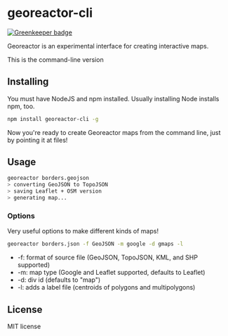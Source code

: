 # georeactor-cli

[![Greenkeeper badge](https://badges.greenkeeper.io/Georeactor/georeactor-cli.svg)](https://greenkeeper.io/)

Georeactor is an experimental interface for creating interactive maps.

This is the command-line version

## Installing

You must have NodeJS and npm installed. Usually installing Node installs npm, too.

```bash
npm install georeactor-cli -g
```

Now you're ready to create Georeactor maps from the command line, just by pointing it at files!

## Usage

```bash
georeactor borders.geojson
> converting GeoJSON to TopoJSON
> saving Leaflet + OSM version
> generating map...
```

### Options

Very useful options to make different kinds of maps!

```bash
georeactor borders.json -f GeoJSON -m google -d gmaps -l
```

* -f: format of source file (GeoJSON, TopoJSON, KML, and SHP supported)
* -m: map type (Google and Leaflet supported, defaults to Leaflet)
* -d: div id (defaults to "map")
* -l: adds a label file (centroids of polygons and multipolygons)

## License

MIT license
